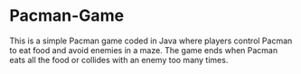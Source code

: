 # Pacman-Game
This is a simple Pacman game coded in Java where players control Pacman to eat food and avoid enemies in a maze. The game ends when Pacman eats all the food or collides with an enemy too many times.
